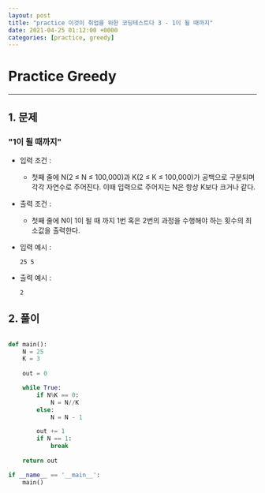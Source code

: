 ```yaml
---
layout: post
title: "practice 이것이 취업을 위한 코딩테스트다 3 - 1이 될 때까지"
date: 2021-04-25 01:12:00 +0000
categories: [practice, greedy]
---
```

# Practice Greedy 

---
## 1. 문제 
### "1이 될 때까지"
- 입력 조건 : 
  - 첫째 줄에 N(2 ≤ N ≤ 100,000)과 K(2 ≤ K ≤ 100,000)가 공백으로 구분되며 각각 자연수로 주어진다. 이때 입력으로 주어지는 N은 항상 K보다 크거나 같다.

- 출력 조건 :
  - 첫째 줄에 N이 1이 될 때 까지 1번 혹은 2번의 과정을 수행해야 하는 횟수의 최소값을 출력한다.

- 입력 예시 :
  ```
  25 5
  ```

- 출력 예시 :
  ```
  2
  ```


## 2. 풀이

~~~python

def main():
    N = 25
    K = 3
    
    out = 0

    while True:
        if N%K == 0:
            N = N//K
        else:
            N = N - 1

        out += 1
        if N == 1:
            break
    
    return out

if __name__ == '__main__':
    main()


~~~